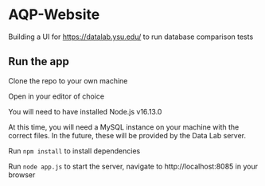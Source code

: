 # AQP-Website
Building a UI for https://datalab.ysu.edu/ to run database comparison tests

## Run the app
Clone the repo to your own machine

Open in your editor of choice

You will need to have installed Node.js v16.13.0 

At this time, you will need a MySQL instance on your machine with the correct files. In the future, these will be provided by the Data Lab server.

Run `npm install` to install dependencies

Run `node app.js` to start the server, navigate to http://localhost:8085 in your browser